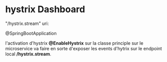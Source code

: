 # hystrix Dashboard

"/hystrix.stream" uri:

@SpringBootApplication


l'activation d'hystrix **@EnableHystrix** sur la classe principle sur le microservice va faire en sorte d'exposer les events d'hytrix sur le endpoint local **/hystrix.stream**.
